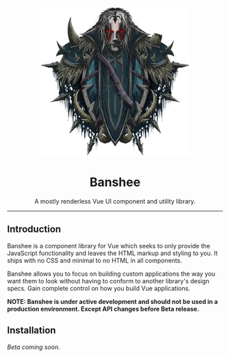 <p align="center">
  <img width="350" height="350" src="logo.png">
</p>

<h1 align="center">Banshee</h1>

<p align="center">
  A mostly renderless Vue UI component and utility library.
</p>

---

## Introduction

Banshee is a component library for Vue which seeks to only provide the JavaScript functionality and leaves the HTML markup and styling to you.  It ships with no CSS and minimal to no HTML in all components.

Banshee allows you to focus on building custom applications the way you want them to look without having to conform to another library's design specs.  Gain complete control on how you build Vue applications.

**NOTE: Banshee is under active development and should not be used in a production environment. Except API changes before Beta release.**

## Installation

_Beta coming soon._

